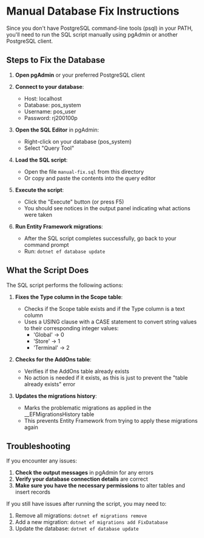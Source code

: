 # Manual Database Fix Instructions

Since you don't have PostgreSQL command-line tools (psql) in your PATH, you'll need to run the SQL script manually using pgAdmin or another PostgreSQL client.

## Steps to Fix the Database

1. **Open pgAdmin** or your preferred PostgreSQL client

2. **Connect to your database**:
   - Host: localhost
   - Database: pos_system
   - Username: pos_user
   - Password: rj200100p

3. **Open the SQL Editor** in pgAdmin:
   - Right-click on your database (pos_system)
   - Select "Query Tool"

4. **Load the SQL script**:
   - Open the file `manual-fix.sql` from this directory
   - Or copy and paste the contents into the query editor

5. **Execute the script**:
   - Click the "Execute" button (or press F5)
   - You should see notices in the output panel indicating what actions were taken

6. **Run Entity Framework migrations**:
   - After the SQL script completes successfully, go back to your command prompt
   - Run: `dotnet ef database update`

## What the Script Does

The SQL script performs the following actions:

1. **Fixes the Type column in the Scope table**:
   - Checks if the Scope table exists and if the Type column is a text column
   - Uses a USING clause with a CASE statement to convert string values to their corresponding integer values:
     - 'Global' → 0
     - 'Store' → 1
     - 'Terminal' → 2

2. **Checks for the AddOns table**:
   - Verifies if the AddOns table already exists
   - No action is needed if it exists, as this is just to prevent the "table already exists" error

3. **Updates the migrations history**:
   - Marks the problematic migrations as applied in the __EFMigrationsHistory table
   - This prevents Entity Framework from trying to apply these migrations again

## Troubleshooting

If you encounter any issues:

1. **Check the output messages** in pgAdmin for any errors
2. **Verify your database connection details** are correct
3. **Make sure you have the necessary permissions** to alter tables and insert records

If you still have issues after running the script, you may need to:

1. Remove all migrations: `dotnet ef migrations remove`
2. Add a new migration: `dotnet ef migrations add FixDatabase`
3. Update the database: `dotnet ef database update`

